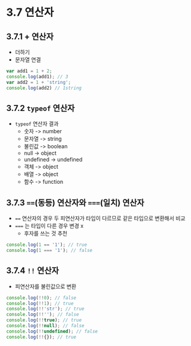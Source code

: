 # 3.7 연산자
## 3.7.1 + 연산자
- 더하기
- 문자열 연결

```javascript
var add1 = 1 + 2;
console.log(add1); // 3
var add2 = 1 + 'string';
console.log(add2) // 1string
```

## 3.7.2 `typeof` 연산자
- `typeof` 연산자 결과
  - 숫자 -> number
  - 문자열 -> string
  - 불린값 -> boolean
  - null -> object
  - undefined -> undefined
  - 객체 -> object
  - 배열 -> object
  - 함수 -> function

## 3.7.3 `==`(동등) 연산자와 `===`(일치) 연산자
- `==` 연산자의 경우 두 피연산자가 타입이 다르므로 같은 타입으로 변환해서 비교
- `===` 는 타입이 다른 경우 변경 x
  - 후자를 쓰는 것 추천
  
```javascript
console.log(1 == '1'); // true
console.log(1 === '1'); // false
```

## 3.7.4 `!!` 연산자
- 피연산자를 불린값으로 변환

```javascript
console.log(!!0); // false
console.log(!!1); // true
console.log(!!'str'); // true
console.log(!!''); // false
console.log(!!true); // true
console.log(!!null); // false
console.log(!!undefined); // false
console.log(!!{}); // true
```
